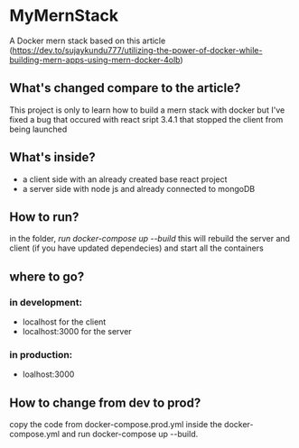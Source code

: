 # MyMernStack
A Docker mern stack based on this article (https://dev.to/sujaykundu777/utilizing-the-power-of-docker-while-building-mern-apps-using-mern-docker-4olb)

## What's changed compare to the article?

This project is only to learn how to build a mern stack with docker but I've fixed a bug that occured with react sript 3.4.1 that stopped the client from being launched

## What's inside?
- a client side with an already created base react project
- a server side with node js and already connected to mongoDB

## How to run?

in the folder, *run docker-compose up --build* this will rebuild the server and client (if you have updated dependecies) and start all the containers

## where to go?

### in development:
- localhost for the client
- localhost:3000 for the server
### in production:
 - loalhost:3000
 
## How to change from dev to prod?
copy the code from docker-compose.prod.yml inside the docker-compose.yml and run docker-compose up --build.
